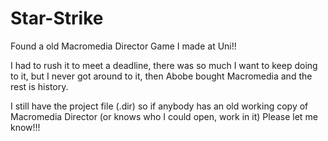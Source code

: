 # Star-Strike
Found a old Macromedia Director Game I made at Uni!!

I had to rush it to meet a deadline, there was so much I want to keep doing to it, but I never got around to it, then Abobe bought Macromedia and the rest is history.

I still have the project file (.dir) so if anybody has an old working copy of Macromedia Director (or knows who I could open, work in it) Please let me know!!!
